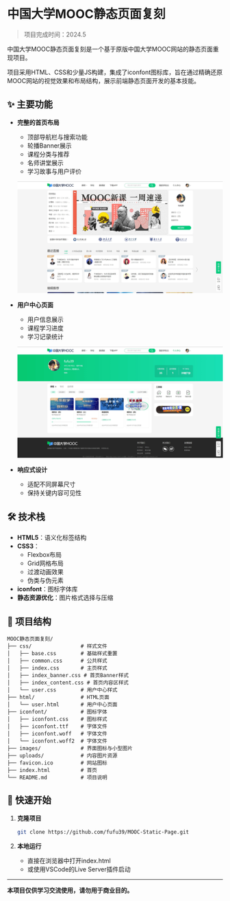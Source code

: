 # **中国大学MOOC静态页面复刻**

> 项目完成时间：2024.5
> 

中国大学MOOC静态页面复刻是一个基于原版中国大学MOOC网站的静态页面重现项目。

项目采用HTML、CSS和少量JS构建，集成了iconfont图标库，旨在通过精确还原MOOC网站的视觉效果和布局结构，展示前端静态页面开发的基本技能。

## **✨ 主要功能**

- **完整的首页布局**
  
  - 顶部导航栏与搜索功能
  - 轮播Banner展示
  - 课程分类与推荐
  - 名师讲堂展示
  - 学习故事与用户评价
  
  ![首页预览图](./README.assets/image-20250926134228572.png)
  
- **用户中心页面**
  
  - 用户信息展示
  - 课程学习进度
  - 学习记录统计
  
  ![个人中心页预览图](./README.assets/image-20250926134416239.png)
  
- **响应式设计**
  - 适配不同屏幕尺寸
  - 保持关键内容可见性

## 🛠️ 技术栈

- **HTML5**：语义化标签结构
- **CSS3**：
  - Flexbox布局
  - Grid网格布局
  - 过渡动画效果
  - 伪类与伪元素
- **iconfont**：图标字体库
- **静态资源优化**：图片格式选择与压缩

## 📁 项目结构

```
MOOC静态页面复刻/
├── css/                # 样式文件
│   ├── base.css        # 基础样式重置
│   ├── common.css      # 公共样式
│   ├── index.css       # 主页样式
│   ├── index_banner.css # 首页Banner样式
│   ├── index_content.css # 首页内容区样式
│   └── user.css        # 用户中心样式
├── html/               # HTML页面
│   └── user.html       # 用户中心页面
├── iconfont/           # 图标字体
│   ├── iconfont.css    # 图标样式
│   ├── iconfont.ttf    # 字体文件
│   ├── iconfont.woff   # 字体文件
│   └── iconfont.woff2  # 字体文件
├── images/             # 界面图标与小型图片
├── uploads/            # 内容图片资源
├── favicon.ico         # 网站图标
├── index.html          # 首页
└── README.md           # 项目说明
```

## 🚀 快速开始

1. **克隆项目**
   ```bash
   git clone https://github.com/fufu39/MOOC-Static-Page.git
   ```

2. **本地运行**
   - 直接在浏览器中打开index.html
   - 或使用VSCode的Live Server插件启动



---

**本项目仅供学习交流使用，请勿用于商业目的。**